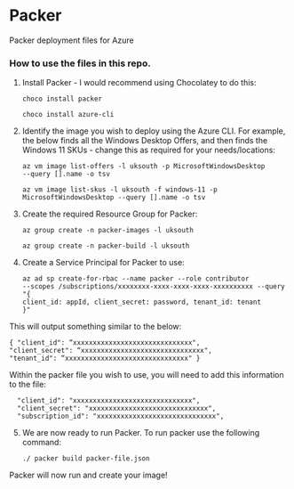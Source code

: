 # Packer
Packer deployment files for Azure

### How to use the files in this repo. 

1. Install Packer - I would recommend using Chocolatey to do this:

    <code>choco install packer</code>
    
    <code>choco install azure-cli</code>

2. Identify the image you wish to deploy using the Azure CLI. For example, the below finds all the Windows Desktop Offers, and then finds the Windows 11 SKUs - change this as required for your needs/locations:

    <code>az vm image list-offers -l uksouth -p MicrosoftWindowsDesktop --query [].name -o tsv</code>

    <code>az vm image list-skus -l uksouth -f windows-11 -p MicrosoftWindowsDesktop --query [].name -o tsv</code>

3. Create the required Resource Group for Packer:

    <code>az group create -n packer-images -l uksouth</code>
    
    <code>az group create -n packer-build -l uksouth</code>

4. Create a Service Principal for Packer to use:

   <code>az ad sp create-for-rbac --name packer --role contributor --scopes /subscriptions/xxxxxxxx-xxxx-xxxx-xxxx-xxxxxxxxxx --query "{ client_id: appId, client_secret: password, tenant_id: tenant }"</code>

This will output something similar to the below:

    { "client_id": “xxxxxxxxxxxxxxxxxxxxxxxxxxxxxx",
    "client_secret": “xxxxxxxxxxxxxxxxxxxxxxxxxxxxxxx",
    "tenant_id": “xxxxxxxxxxxxxxxxxxxxxxxxxxxxxxx" }

Within the packer file you wish to use, you will need to add this information to the file:

      "client_id": "xxxxxxxxxxxxxxxxxxxxxxxxxxxxxx",
      "client_secret": "xxxxxxxxxxxxxxxxxxxxxxxxxxxxxx",
      "subscription_id": "xxxxxxxxxxxxxxxxxxxxxxxxxxxxxx",

5. We are now ready to run Packer. To run packer use the following command:

    <code>./ packer build packer-file.json</code>

Packer will now run and create your image!
